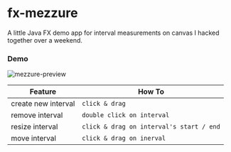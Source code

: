 # fx-mezzure

A little Java FX demo app for interval measurements on canvas I hacked together over a weekend.

### Demo

![mezzure-preview](https://user-images.githubusercontent.com/8287691/39692706-e7fcb2f0-51e1-11e8-9fa1-2a1caf3a69f2.gif)

| Feature | How To |
| --- | --- |
| create new interval | `click & drag` |
| remove interval | `double click on interval` |
| resize interval | `click & drag on interval's start / end` |
| move interval | `click & drag on inerval` |
